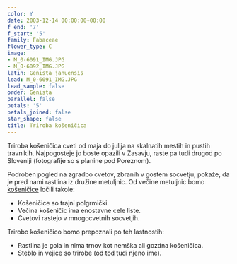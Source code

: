 ```yaml
---
color: Y
date: 2003-12-14 00:00:00+00:00
f_end: '7'
f_start: '5'
family: Fabaceae
flower_type: C
image:
- M_0-6091_IMG.JPG
- M_0-6092_IMG.JPG
latin: Genista januensis
lead: M_0-6091_IMG.JPG
lead_sample: false
order: Genista
parallel: false
petals: '5'
petals_joined: false
star_shape: false
title: Triroba košeničica
---
```

Triroba košeničica cveti od maja do julija na skalnatih mestih in pustih travnikih. Najpogosteje jo boste opazili v Zasavju, raste pa tudi drugod po Sloveniji (fotografije so s planine pod Poreznom).

Podroben pogled na zgradbo cvetov, zbranih v gostem socvetju, pokaže, da je pred nami rastlina iz družine metuljnic. Od večine metuljnic bomo [košeničice](../../genus/genista/) ločili takole:

-   Košeničice so trajni polgrmički.
-   Večina košeničic ima enostavne cele liste.
-   Cvetovi rastejo v mnogocvetnih socvetjih.

Trirobo košeničico bomo prepoznali po teh lastnostih:

-   Rastlina je gola in nima trnov kot nemška ali gozdna košeničica.
-   Steblo in vejice so trirobe (od tod tudi njeno ime).
